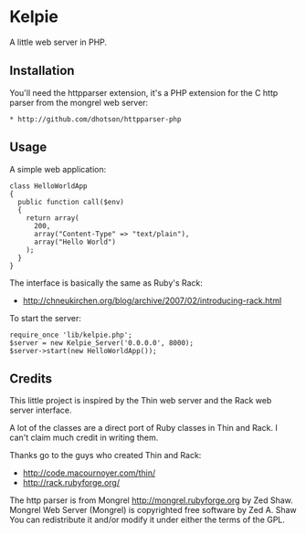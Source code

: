 Kelpie
====

A little web server in PHP.

Installation
----

You'll need the httpparser extension, it's a PHP extension
for the C http parser from the mongrel web server:

    * http://github.com/dhotson/httpparser-php

Usage
----

A simple web application:

    class HelloWorldApp
    {
      public function call($env)
      {
        return array(
          200,
          array("Content-Type" => "text/plain"),
          array("Hello World")
        );
      }
    }

The interface is basically the same as Ruby's Rack:

  * http://chneukirchen.org/blog/archive/2007/02/introducing-rack.html

To start the server:

    require_once 'lib/kelpie.php';
    $server = new Kelpie_Server('0.0.0.0', 8000);
    $server->start(new HelloWorldApp());

Credits
----

This little project is inspired by the Thin web server and
the Rack web server interface.

A lot of the classes are a direct port of Ruby classes in Thin and Rack.
I can't claim much credit in writing them.

Thanks go to the guys who created Thin and Rack:

  * http://code.macournoyer.com/thin/
  * http://rack.rubyforge.org/

The http parser is from Mongrel http://mongrel.rubyforge.org by Zed Shaw.
Mongrel Web Server (Mongrel) is copyrighted free software by Zed A. Shaw
<zedshaw at zedshaw dot com> You can redistribute it and/or modify it under
either the terms of the GPL.
